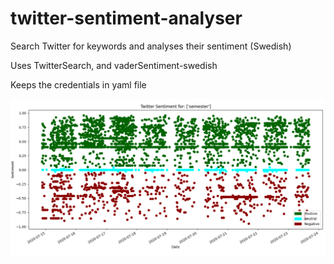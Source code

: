 # twitter-sentiment-analyser

Search Twitter for keywords and analyses their sentiment (Swedish)

Uses TwitterSearch, and vaderSentiment-swedish

Keeps the credentials in yaml file


![Screenshot](twitter-sentiment.png)
